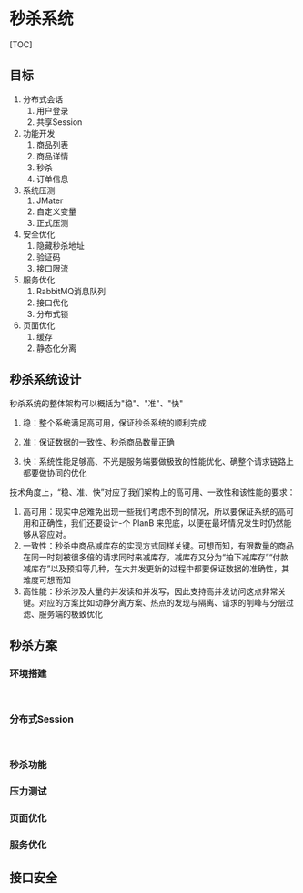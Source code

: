 # 秒杀系统

[TOC]

## 目标

1. 分布式会话
   1. 用户登录
   2. 共享Session
2. 功能开发
   1. 商品列表
   2. 商品详情
   3. 秒杀
   4. 订单信息
3. 系统压测
   1. JMater
   2. 自定义变量
   3. 正式压测
4. 安全优化
   1. 隐藏秒杀地址
   2. 验证码
   3. 接口限流
5. 服务优化
   1. RabbitMQ消息队列
   2. 接口优化
   3. 分布式锁
6. 页面优化
   1. 缓存
   2. 静态化分离

## 秒杀系统设计

秒杀系统的整体架构可以概括为"稳"、"准"、"快"

1. 稳：整个系统满足高可用，保证秒杀系统的顺利完成

2. 准：保证数据的一致性、秒杀商品数量正确
3. 快：系统性能足够高、不光是服务端要做极致的性能优化、确整个请求链路上都要做协同的优化

技术角度上，“稳、准、快”对应了我们架构上的高可用、一致性和该性能的要求：

1. 高可用：现实中总难免出现一些我们考虑不到的情况，所以要保证系统的高可用和正确性，我们还要设计-个 PlanB 来兜底，以便在最坏情况发生时仍然能够从容应对。
2. 一致性：秒杀中商品减库存的实现方式同样关键。可想而知，有限数量的商品在同一时刻被很多倍的请求同时来减库存，减库存又分为“拍下减库存”“付款减库存”以及预扣等几种，在大并发更新的过程中都要保证数据的准确性，其难度可想而知
3. 高性能：秒杀涉及大量的并发读和并发写，因此支持高并发访问这点非常关键。对应的方案比如动静分离方案、热点的发现与隔离、请求的削峰与分层过滤、服务端的极致优化



## 秒杀方案

### 环境搭建

​	

### 分布式Session

​	

### 秒杀功能



### 压力测试



### 页面优化



### 服务优化



## 接口安全

